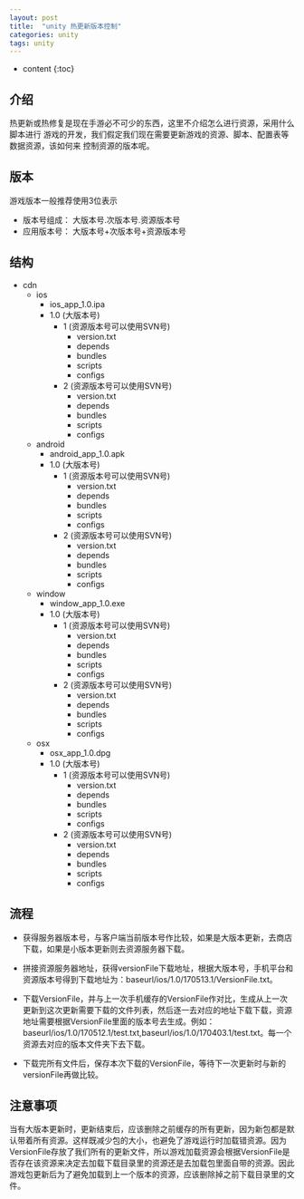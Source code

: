 ```yaml
---
layout: post
title:  "unity 热更新版本控制"
categories: unity
tags: unity
---
```


* content
{:toc}

## 介绍

热更新或热修复是现在手游必不可少的东西，这里不介绍怎么进行资源，采用什么脚本进行
游戏的开发，我们假定我们现在需要更新游戏的资源、脚本、配置表等数据资源，该如何来
控制资源的版本呢。

## 版本

游戏版本一般推荐使用3位表示

+ 版本号组成： 大版本号.次版本号.资源版本号
+ 应用版本号： 大版本号+次版本号+资源版本号

## 结构

+ cdn
  + ios
    + ios_app_1.0.ipa
    + 1.0 (大版本号)
      + 1 (资源版本号可以使用SVN号)
        + version.txt
        + depends
        + bundles
        + scripts
        + configs
      + 2 (资源版本号可以使用SVN号)
        + version.txt
        + depends
        + bundles
        + scripts
        + configs
  + android
    + android_app_1.0.apk
    + 1.0 (大版本号)
      + 1 (资源版本号可以使用SVN号)
        + version.txt
        + depends
        + bundles
        + scripts
        + configs
      + 2 (资源版本号可以使用SVN号)
        + version.txt
        + depends
        + bundles
        + scripts
        + configs
  + window
    + window_app_1.0.exe
    + 1.0 (大版本号)
      + 1 (资源版本号可以使用SVN号)
        + version.txt
        + depends
        + bundles
        + scripts
        + configs
      + 2 (资源版本号可以使用SVN号)
        + version.txt
        + depends
        + bundles
        + scripts
        + configs
  + osx
    + osx_app_1.0.dpg
    + 1.0 (大版本号)
      + 1 (资源版本号可以使用SVN号)
        + version.txt
        + depends
        + bundles
        + scripts
        + configs
      + 2 (资源版本号可以使用SVN号)
        + version.txt
        + depends
        + bundles
        + scripts
        + configs

## 流程

+ 获得服务器版本号，与客户端当前版本号作比较，如果是大版本更新，去商店下载，如果是小版本更新则去资源服务器下载。

+ 拼接资源服务器地址，获得versionFile下载地址，根据大版本号，手机平台和资源版本号得到下载地址为：baseurl/ios/1.0/170513.1/VersionFile.txt。

+ 下载VersionFile，并与上一次手机缓存的VersionFile作对比，生成从上一次更新到这次更新需要下载的文件列表，然后逐一去对应的地址下载下载，资源地址需要根据VersionFile里面的版本号去生成。例如：baseurl/ios/1.0/170512.1/test.txt,baseurl/ios/1.0/170403.1/test.txt。每一个资源去对应的版本文件夹下去下载。

+ 下载完所有文件后，保存本次下载的VersionFile，等待下一次更新时与新的versionFile再做比较。

## 注意事项

 当有大版本更新时，更新结束后，应该删除之前缓存的所有更新，因为新包都是默认带着所有资源。这样既减少包的大小，也避免了游戏运行时加载错资源。因为VersionFile存放了我们所有的更新文件，所以游戏加载资源会根据VersionFile是否存在该资源来决定去加载下载目录里的资源还是去加载包里面自带的资源。因此游戏包更新后为了避免加载到上一个版本的资源，应该删除掉之前下载目录里的文件。